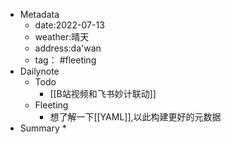
* Metadata
	* date:2022-07-13
	* weather:晴天
	* address:da'wan
	* tag： #fleeting 
* Dailynote
	* Todo
		* [[B站视频和飞书妙计联动]]
	* Fleeting
		* 想了解一下[[YAML]],以此构建更好的元数据
* Summary
	* 